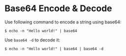 # Base64 Encode & Decode

Use following command to encode a string using base64:

```console
$ echo -n "Hello world!" | base64
```

Use `base64 -d` to decode it:

```console
$ echo -n "Hello world!" | base64 | base64 -d
```
